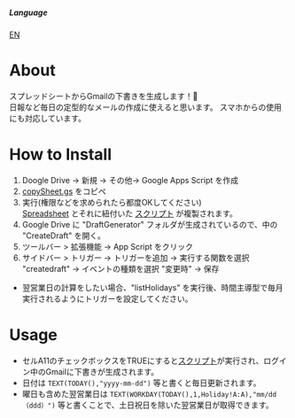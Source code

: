 ##### Language
[EN](https://github.com/c-nao27/gmail-draft-generator/blob/master/README-en)


# About
スプレッドシートからGmailの下書きを生成します！📧  
日報など毎日の定型的なメールの作成に使えると思います。
スマホからの使用にも対応しています。


# How to Install
1. Doogle Drive -> 新規 -> その他-> Google Apps Script を作成
2. [copySheet.gs](https://github.com/c-nao27/DraftGenerator-Gmail/blob/master/copySheet.gs) をコピペ  
3. 実行(権限などを求められたら都度OKしてください)  
   [Spreadsheet](https://docs.google.com/spreadsheets/d/11jlhA_Tim8s6njnWUwJet0un1q5nkWzBKan9579I7m4/edit#gid=0)
   とそれに紐付いた [スクリプト](https://github.com/c-nao27/DraftGenerator-Gmail/tree/master/createDraft) が複製されます。
4. Google Drive に "DraftGenerator" フォルダが生成されているので、中の "CreateDraft" を開く。  
5. ツールバー > 拡張機能 -> App Script をクリック
6. サイドバー > トリガー -> トリガーを追加 -> 実行する関数を選択 "createdraft" -> イベントの種類を選択 "変更時" -> 保存
 - 翌営業日の計算をしたい場合、"listHolidays" を実行後、時間主導型で毎月実行されるようにトリガーを設定してください。


# Usage
- セルA11のチェックボックスをTRUEにすると[スクリプト](https://github.com/c-nao27/gmail-draft-generator/blob/master/createDraft/createDraft.gs)が実行され、ログイン中のGmailに下書きが生成されます。
- 日付は `TEXT(TODAY(),"yyyy-mm-dd")` 等と書くと毎日更新されます。
- 曜日も含めた翌営業日は `TEXT(WORKDAY(TODAY(),1,Holiday!A:A),"mm/dd（ddd）")` 等と書くことで、土日祝日を除いた翌営業日が取得できます。


